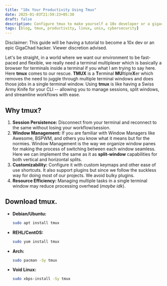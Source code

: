 ```yaml
---
title: "10x Your Productivity Using Tmux"
date: 2025-01-03T21:59:23+05:30
draft: false
description: Configure tmux to make yourself a 10x developer or a gigachad hacker.
tags: [blog, tmux, productivity, linux, unix, cybersecurity]
---
```



<div class="dsclmr">Disclaimer: This guide will be having a tutorial to become a 10x dev or an epic GigaChad hacker. Viewer discretion advised.</div>

Let's be straight, in a world where we want our environment to be fast-paced and flexible, we really need a terminal multiplexer which is basically a browser for terminals inside a terminal if you what I am trying to say here. Here **tmux** comes to our rescue. **TMUX** is a **T**erminal **MU**ltiple**X**er which removes the need to juggle through multiple terminal windows and does those jobs in a single terminal window. Using **tmux** is like having a Swiss Army Knife for your CLI -- allowing you to manage sessions, split windows, and streamline workflows with ease.

## Why tmux?
1. **Session Persistence:** Disconnect from your terminal and reconnect to the same without losing your workflow/session.
2. **Window Management:** If you are familiar with Window Managers like Awesome, BSPWM, and others you know what it means but for the normies. Window Management is the way we organize window panes for making the process of switching between each window seamless. Here we can implement the same as it as **split-window** capabilities for both vertical and horizontal splits.
3. **Customizability:** Configure it with custom keymaps and other ease of use shortcuts. It also support plugins but since we follow the suckless way for doing most of our projects. We avoid bulky plugins.
4. **Resource Efficiency:** Managing multiple tasks in a single terminal window may reduce processing overhead (*maybe idk*).

## Download tmux.
- **Debian/Ubuntu:**
    ```bash
    sudo apt install tmux
    ```
- **REHL/CentOS:**
    ```bash
    sudo yum install tmux
    ```
- **Arch:**
    ```bash
    sudo pacman -Sy tmux
    ```
- **Void Linux:**
    ```bash
    sudo xbps-install -Sy tmux
    ```

